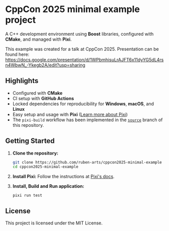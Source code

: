 # CppCon 2025 minimal example project

A C++ development environment using **Boost** libraries, configured with **CMake**, and managed with **Pixi**.

This example was created for a talk at CppCon 2025. 
Presentation can be found here:
https://docs.google.com/presentation/d/1WPbmhisuLrAJFT6x11dyYG5dL4rsn4WbwN_-Ykegb2A/edit?usp=sharing


## Highlights

- Configured with **CMake**
- CI setup with **GitHub Actions**
- Locked dependencies for reproducibility for **Windows**, **macOS**, and **Linux**
- Easy setup and usage with **Pixi** ([Learn more about Pixi](https://pixi.sh))
- The `pixi-build` workflow has been implemented in the [`source`](https://github.com/ruben-arts/cppcon2025-minimal-example/tree/source) branch of this repository.

## Getting Started

1. **Clone the repository:**
    ```sh
    git clone https://github.com/ruben-arts/cppcon2025-minimal-example
    cd cppcon2025-minimal-example
    ```

2. **Install Pixi:**
    Follow the instructions at [Pixi's docs](https://pixi.sh/latest/installation/).

3. **Install, Build and Run application:**
    ```
    pixi run test
    ```

## License

This project is licensed under the MIT License.